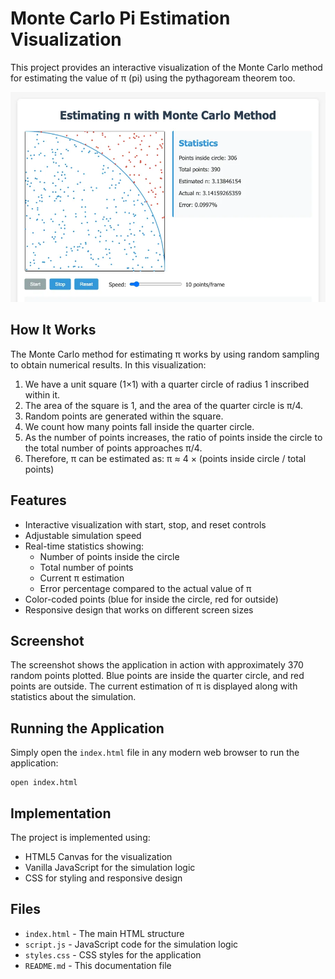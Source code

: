 # Monte Carlo Pi Estimation Visualization

This project provides an interactive visualization of the Monte Carlo method for estimating the value of π (pi) using the pythagoream theorem too.

![Monte Carlo Pi Estimation](screenshot.png)

## How It Works

The Monte Carlo method for estimating π works by using random sampling to obtain numerical results. In this visualization:

1. We have a unit square (1×1) with a quarter circle of radius 1 inscribed within it.
2. The area of the square is 1, and the area of the quarter circle is π/4.
3. Random points are generated within the square.
4. We count how many points fall inside the quarter circle.
5. As the number of points increases, the ratio of points inside the circle to the total number of points approaches π/4.
6. Therefore, π can be estimated as: π ≈ 4 × (points inside circle / total points)

## Features

- Interactive visualization with start, stop, and reset controls
- Adjustable simulation speed
- Real-time statistics showing:
  - Number of points inside the circle
  - Total number of points
  - Current π estimation
  - Error percentage compared to the actual value of π
- Color-coded points (blue for inside the circle, red for outside)
- Responsive design that works on different screen sizes

## Screenshot

The screenshot shows the application in action with approximately 370 random points plotted. Blue points are inside the quarter circle, and red points are outside. The current estimation of π is displayed along with statistics about the simulation.

## Running the Application

Simply open the `index.html` file in any modern web browser to run the application:

```
open index.html
```

## Implementation

The project is implemented using:

- HTML5 Canvas for the visualization
- Vanilla JavaScript for the simulation logic
- CSS for styling and responsive design

## Files

- `index.html` - The main HTML structure
- `script.js` - JavaScript code for the simulation logic
- `styles.css` - CSS styles for the application
- `README.md` - This documentation file
